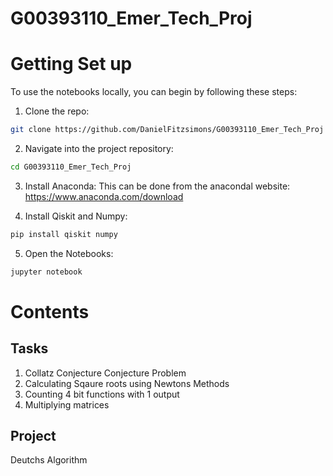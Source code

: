 # G00393110_Emer_Tech_Proj

# Getting Set up
To use the notebooks locally, you can begin by following these steps: 

1. Clone the repo:
```bash
git clone https://github.com/DanielFitzsimons/G00393110_Emer_Tech_Proj
```

2. Navigate into the project repository:
```bash
cd G00393110_Emer_Tech_Proj
```

3. Install Anaconda: 
This can be done from the anacondal website: https://www.anaconda.com/download

4. Install Qiskit and Numpy:
```bash
pip install qiskit numpy
```
5. Open the Notebooks:
```bash
jupyter notebook
```
# Contents
## Tasks
1. Collatz Conjecture Conjecture Problem
2.  Calculating Sqaure roots using Newtons Methods
3.  Counting 4 bit functions with 1 output
4.  Multiplying matrices

## Project
Deutchs Algorithm
